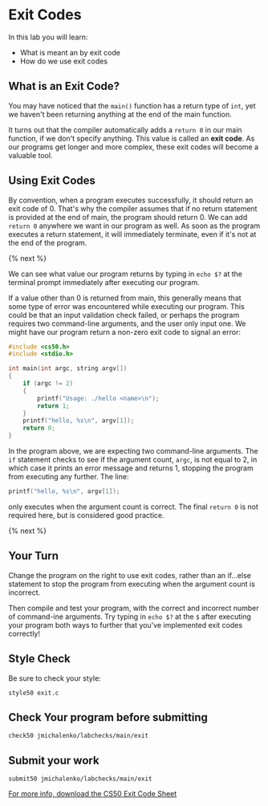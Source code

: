 # Exit Codes

In this lab you will learn:

- What is meant an by exit code
- How do we use exit codes

## What is an Exit Code?

You may have noticed that the `main()` function has a return type of `int`, yet we haven't been returning anything at the end of the main function.

It turns out that the compiler automatically adds a `return 0` in our main function, if we don't specify anything. This value is called an **exit code**. As our programs get longer and more complex, these exit codes will become a valuable tool.

## Using Exit Codes

By convention, when a program executes successfully, it should return an exit code of 0. That's why the compiler assumes that if no return statement is provided at the end of main, the program should return 0. We can add `return 0` anywhere we want in our program as well. As soon as the program executes a return statement, it will immediately terminate, even if it's not at the end of the program.

{% next %}

We can see what value our program returns by typing in `echo $?` at the terminal prompt immediately after executing our program.

If a value other than 0 is returned from main, this generally means that some type of error was encountered while executing our program. This could be that an input validation check failed, or perhaps the program requires two command-line arguments, and the user only input one. We might have our program return a non-zero exit code to signal an error:

```c
#include <cs50.h>
#include <stdio.h>

int main(int argc, string argv[])
{
    if (argc != 2)
    {
        printf("Usage: ./hello <name>\n");
        return 1;
    }
    printf("hello, %s\n", argv[1]);
    return 0;
}
```

In the program above, we are expecting two command-line arguments. The `if` statement checks to see if the argument count, `argc`, is not equal to 2, in which case it prints an error message and returns 1, stopping the program from executing any further. The line:

```c
printf("hello, %s\n", argv[1]);
```

only executes when the argument count is correct. The final `return 0` is not required here, but is considered good practice.

{% next %}

## Your Turn

Change the program on the right to use exit codes, rather than an if...else statement to stop the program from executing when the argument count is incorrect.

Then compile and test your program, with the correct and incorrect number of command-ine arguments. Try typing in `echo $?` at the `$` after executing your program both ways to further that you've implemented exit codes correctly!

## Style Check
Be sure to check your style:

```
style50 exit.c
```
## Check Your program before submitting
```
check50 jmichalenko/labchecks/main/exit
```
## Submit your work
```
submit50 jmichalenko/labchecks/main/exit
```

[For more info, download the CS50 Exit Code Sheet](https://cs50.harvard.edu/ap/2020/assets/pdfs/exit_codes.pdf)
